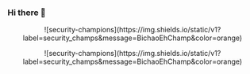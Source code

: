 ### Hi there 👋

<!--
**larissafonsecazup/larissafonsecazup** is a ✨ _special_ ✨ repository because its `README.md` (this file) appears on your GitHub profile.

Here are some ideas to get you started:

- 🔭 I’m currently working on ...
- 🌱 I’m currently learning ...
- 👯 I’m looking to collaborate on ...
- 🤔 I’m looking for help with ...
- 💬 Ask me about ...
- 📫 How to reach me: ...
- 😄 Pronouns: ...
- ⚡ Fun fact: ...
-->
<p align=center>![security-champions](https://img.shields.io/static/v1?label=security_champs&message=BichaoEhChamp&color=orange) </p><p align=center>![security-champions](https://img.shields.io/static/v1?label=security_champs&message=BichaoEhChamp&color=orange) </p>